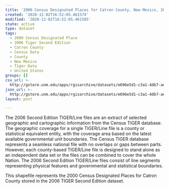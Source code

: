 ```yaml
---
title: '2000 Census Designated Places for Catron County, New Mexico, 2006se TIGER'
created: '2020-12-02T16:52:05.461574'
modified: '2020-12-02T16:52:05.461585'
state: active
type: dataset
tags:
  - 2000 Census Designated Place
  - 2006 Tiger Second Edition
  - Catron County
  - Census Data
  - County
  - New Mexico
  - Tiger Data
  - United States
groups: []
csv_url: >-
  http://gstore.unm.edu/apps/rgisarchive/datasets/e696e5d1-c3a1-4db7-ae49-1c9e9b3455c8/tgr2006se_catr_place00.derived.csv
json_url: >-
  http://gstore.unm.edu/apps/rgisarchive/datasets/e696e5d1-c3a1-4db7-ae49-1c9e9b3455c8/tgr2006se_catr_place00.derived.json
layout: post

---
```

The 2006 Second Edition TIGER/Line files are an extract of selected geographic and cartographic information from the Census TIGER database.  The geographic coverage for a single TIGER/Line file is a county or statistical equivalent entity, with the coverage area based on the latest available governmental unit boundaries. The Census TIGER database represents a seamless national file with no overlaps or gaps between parts.  However, each county-based TIGER/Line file is designed to stand alone as an independent data set or the files can be combined to cover the whole Nation.  The 2006 Second Edition  TIGER/Line files consist of line segments representing physical features and governmental and statistical boundaries.  

This shapefile represents the 2000 Census Designated Places for Catron County stored in the 2006 TIGER Second Edition dataset.
